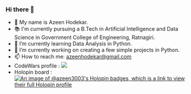 ### Hi there 👋
- 🙂 My name is Azeen Hodekar.
- 📚 I'm currently pursuing a B.Tech in Artificial Intelligence and Data Science in Government College of Engineering, Ratnagiri.
- 🌱 I’m currently learning Data Analysis in Python. 
- 🔭 I’m currently working on creating a few simple projects in Python.
- 📫 How to reach me: azeenhodekar@gmail.com
- CodeWars profile : <img src="https://www.codewars.com/users/Azeen3003/badges/small">
- Holopin board :
[![An image of @azeen3003's Holopin badges, which is a link to view their full Holopin profile](https://holopin.me/azeen3003)](https://holopin.io/@azeen3003)

<!--
**Azeen3003/Azeen3003** is a ✨ _special_ ✨ repository because its `README.md` (this file) appears on your GitHub profile.

Here are some ideas to get you started:

- 🔭 I’m currently working on ...
- 🌱 I’m currently learning ...
- 👯 I’m looking to collaborate on ...
- 🤔 I’m looking for help with ...
- 💬 Ask me about ...
- 📫 How to reach me: ...
- 😄 Pronouns: ...
- ⚡ Fun fact: ...
-->
